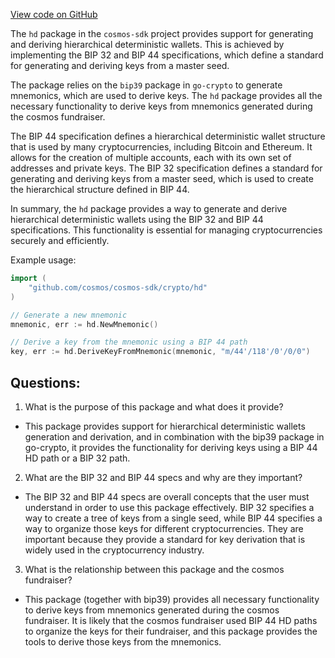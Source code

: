 [View code on GitHub](https://github.com/cosmos/cosmos-sdk.git/crypto/hd/doc.go)

The `hd` package in the `cosmos-sdk` project provides support for generating and deriving hierarchical deterministic wallets. This is achieved by implementing the BIP 32 and BIP 44 specifications, which define a standard for generating and deriving keys from a master seed. 

The package relies on the `bip39` package in `go-crypto` to generate mnemonics, which are used to derive keys. The `hd` package provides all the necessary functionality to derive keys from mnemonics generated during the cosmos fundraiser. 

The BIP 44 specification defines a hierarchical deterministic wallet structure that is used by many cryptocurrencies, including Bitcoin and Ethereum. It allows for the creation of multiple accounts, each with its own set of addresses and private keys. The BIP 32 specification defines a standard for generating and deriving keys from a master seed, which is used to create the hierarchical structure defined in BIP 44.

In summary, the `hd` package provides a way to generate and derive hierarchical deterministic wallets using the BIP 32 and BIP 44 specifications. This functionality is essential for managing cryptocurrencies securely and efficiently. 

Example usage:

```go
import (
    "github.com/cosmos/cosmos-sdk/crypto/hd"
)

// Generate a new mnemonic
mnemonic, err := hd.NewMnemonic()

// Derive a key from the mnemonic using a BIP 44 path
key, err := hd.DeriveKeyFromMnemonic(mnemonic, "m/44'/118'/0'/0/0")
```
## Questions: 
 1. What is the purpose of this package and what does it provide?
- This package provides support for hierarchical deterministic wallets generation and derivation, and in combination with the bip39 package in go-crypto, it provides the functionality for deriving keys using a BIP 44 HD path or a BIP 32 path.

2. What are the BIP 32 and BIP 44 specs and why are they important?
- The BIP 32 and BIP 44 specs are overall concepts that the user must understand in order to use this package effectively. BIP 32 specifies a way to create a tree of keys from a single seed, while BIP 44 specifies a way to organize those keys for different cryptocurrencies. They are important because they provide a standard for key derivation that is widely used in the cryptocurrency industry.

3. What is the relationship between this package and the cosmos fundraiser?
- This package (together with bip39) provides all necessary functionality to derive keys from mnemonics generated during the cosmos fundraiser. It is likely that the cosmos fundraiser used BIP 44 HD paths to organize the keys for their fundraiser, and this package provides the tools to derive those keys from the mnemonics.